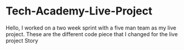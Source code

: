# Tech-Academy-Live-Project
Hello, I worked on a two week sprint with a five man team as my live project.
These are the different code piece that I changed for the live project
Story 
